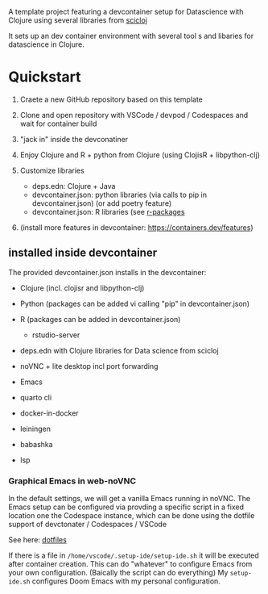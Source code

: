 A template project featuring a devcontainer setup for Datascience with Clojure using several libraries from [scicloj](https://scicloj.github.io/)

It sets up an dev container environment with several tool s and libaries for datascience in Clojure.

# Quickstart
1. Craete a new GitHub repository based on this template
2. Clone and open repository with VSCode / devpod / Codespaces and wait for container build
3. "jack in" inside the devconatiner
4. Enjoy Clojure and R  + python from Clojure  (using ClojisR + libpython-clj)
5. Customize libraries
    * deps.edn: Clojure + Java
    * devcontainer.json: python libraries (via calls to pip in devcontainer.json) (or add poetry feature)
    * devcontainer.json: R libraries (see [r-packages](ghcr.io/rocker-org/devcontainer-features/r-packages)

6. (install more features in devcontainer: https://containers.dev/features)
   


## installed inside devcontainer
The provided devcontainer.json installs in the devcontainer:

* Clojure (incl. clojisr and libpython-clj)
* Python (packages can be added vi calling "pip" in devcontainer.json)
* R (packages can be added in devcontainer.json)
   * rstudio-server

* deps.edn with Clojure libraries for Data science from scicloj
* noVNC + lite desktop incl port forwarding
* Emacs
* quarto cli
* docker-in-docker
* leiningen
* babashka
* lsp

### Graphical Emacs in web-noVNC
In the default settings, we will get a vanilla Emacs running in noVNC.
The Emacs setup can be configured via provding a specific script in a fixed location one the Codespace
instance, which can be done using the dotfile support of devctonater / Codespaces / VSCode

See here: [dotfiles](https://code.visualstudio.com/docs/devcontainers/containers#_personalizing-with-dotfile-repositories)

If there is a file in `/home/vscode/.setup-ide/setup-ide.sh` it will be executed after container creation.
This can do "whatever" to configure Emacs from your own configuration.
(Baically the script can do everything)
My `setup-ide.sh` configures Doom Emacs with my personal configuration.






